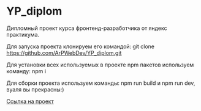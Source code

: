# YP_diplom

Дипломный проект курса фронтенд-разработчика от яндекс практикума.

Для запуска проекта клонируем его командой: git clone https://github.com/ArPWebDev/YP_diplom.git

Для установки всех используемых в проекте npm пакетов используем команду: npm i

Для сборки проекта используем команды: npm run build и npm run dev, вуаля вы прекрасны:)

[Ссылка на проект](https://ArPWebDev.github.io/YP_diplom/)
